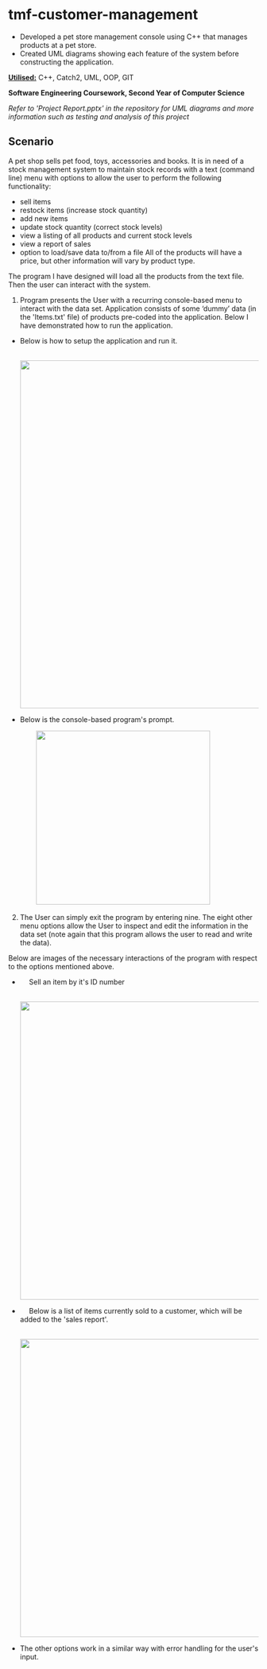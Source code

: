 # tmf-customer-management


- Developed a pet store management console using C++ that manages products at a pet store.
- Created UML diagrams showing each feature of the system before constructing the application.

<u><b>Utilised:</b></u> C++, Catch2, UML, OOP, GIT

**Software Engineering Coursework, Second Year of Computer Science**

  _Refer to 'Project Report.pptx' in the repository for UML diagrams and more information such as testing and analysis of this project_
  ## Scenario
A pet shop sells pet food, toys, accessories and books. It is in need of a stock management system to maintain stock records with a text (command line) menu with options to allow the user to perform the following functionality:
- sell items
- restock items (increase stock quantity)
- add new items
- update stock quantity (correct stock levels)
- view a listing of all products and current stock levels
- view a report of sales
- option to load/save data to/from a file
All of the products will have a price, but other information will vary by product type.

The program I have designed will load all the products from the text file. Then the user can interact with the system.
 
1. Program presents the User with a recurring console-based menu to interact with the data set. Application consists of some ‘dummy’ data (in the 'Items.txt' file) of products pre-coded into the application. Below I have demonstrated how to run the application.

- Below is how to setup the application and run it.

  &emsp;&emsp; <img src="README_Images/Setup.png" heigh=600 width=700>
  
- Below is the console-based program's prompt.

  &emsp;&emsp; <img src="README_Images/Prompt.png" heigh=300 width=350>
  
2. The User can simply exit the program by entering nine. The eight other menu options allow the User to inspect and edit the information in the data set (note again that this program allows the user to read and write the data).

  Below are images of the necessary interactions of the program with respect to the options mentioned above.
  
- &emsp; Sell an item by it's ID number
  
  &emsp;&emsp; <img src="README_Images/SellingAnItem.png" heigh=600 width=600>

- &emsp; Below is a list of items currently sold to a customer, which will be added to the 'sales report'.
  
  &emsp;&emsp; <img src="README_Images/SellItem.png" heigh=600 width=600>

- The other options work in a similar way with error handling for the user's input.
